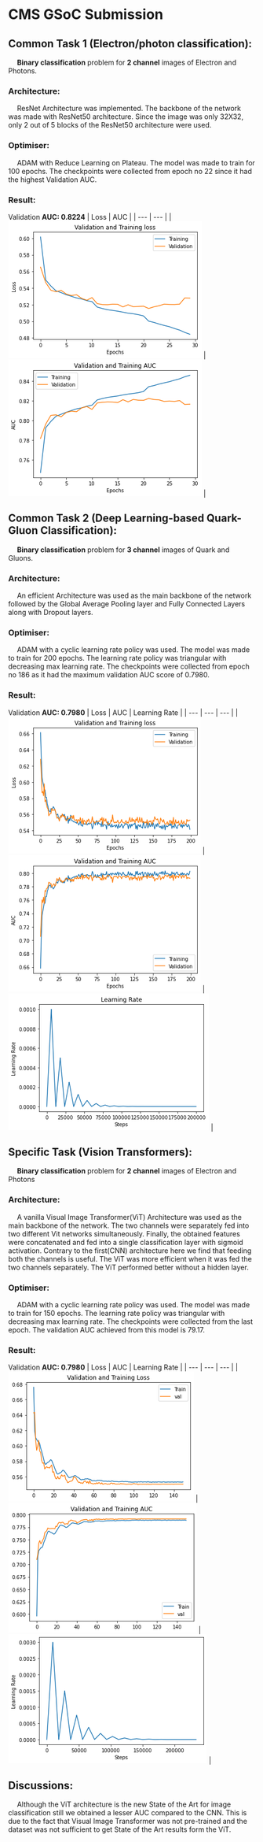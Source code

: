 # CMS GSoC Submission

## Common Task 1 (Electron/photon classification):
&emsp; **Binary classification** problem for **2 channel** images of Electron and Photons.

### Architecture:
&emsp; ResNet Architecture was implemented. The backbone of the network was made with ResNet50 architecture. Since the image was only 32X32, only 2 out of 5 blocks of the ResNet50 architecture were used.

### Optimiser:
&emsp; ADAM with Reduce Learning on Plateau. The model was made to train for 100 epochs. The checkpoints were collected from epoch no 22 since it had the highest Validation AUC.
### Result:
Validation **AUC: 0.8224**
| Loss | AUC |
| --- | --- |
| ![Loss graph (common I)](readme_images/Common_I_Loss.png) | ![AUC graph (common I)](readme_images/Common_I_Auc.png) |



## Common Task 2 (Deep Learning-based Quark-Gluon Classification):
&emsp; **Binary classification** problem for **3 channel** images of Quark and Gluons.

### Architecture:
&emsp; An efficient Architecture was used as the main backbone of the network followed by the Global Average Pooling layer and Fully Connected Layers along with Dropout layers.

### Optimiser:
&emsp; ADAM with a cyclic learning rate policy was used. The model was made to train for 200 epochs. The learning rate policy was triangular with decreasing max learning rate. The checkpoints were collected from epoch no 186 as it had the maximum validation AUC score of 0.7980.

### Result:
Validation **AUC: 0.7980**
| Loss | AUC | Learning Rate |
| --- | --- | --- |
| ![Loss graph (common II)](readme_images/common_II_Loss.png) | ![AUC graph (common II)](readme_images/common_II_AUC.png) | ![Learning Rate graph (common II)](readme_images/common_2_lr.png) |



## Specific Task (Vision Transformers):
&emsp; **Binary classification** problem for **2 channel** images of Electron and Photons


### Architecture:
&emsp; A vanilla Visual Image Transformer(ViT)  Architecture was used as the main backbone of the network. The two channels were separately fed into two different Vit networks simultaneously. Finally, the obtained features were concatenated and fed into a single classification layer with sigmoid activation. Contrary to the first(CNN) architecture here we find that feeding both the channels is useful. The ViT was more efficient when it was fed the two channels separately. The ViT performed better without a hidden layer. 


### Optimiser:
&emsp; ADAM with a cyclic learning rate policy was used. The model was made to train for 150 epochs. The learning rate policy was triangular with decreasing max learning rate. The checkpoints were collected from the last epoch. The validation AUC achieved from this model is 79.17.


### Result:
Validation **AUC: 0.7980**
| Loss | AUC | Learning Rate |
| --- | --- | --- |
| ![Loss graph (Specific Task)](readme_images/Vit_Loss.png) | ![AUC graph (Specific Task)](readme_images/Vit_AUC.png) | ![Loss graph (Specific Task)](readme_images/VIT_LR.png) |


## Discussions:
&emsp; Although the ViT architecture is the new State of the Art for image classification still we obtained a lesser AUC compared to the CNN. This is due to the fact that Visual Image Transformer was not pre-trained and the dataset was not sufficient to get State of the Art results form the ViT.
